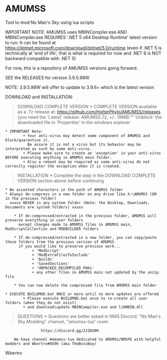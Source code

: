 # AMUMSS
Tool to mod No Man's Sky using lua scripts

IMPORTANT NOTE:
  AMUMSS uses MBINCompiler.exe AND MBINCompiler.exe REQUIRES '.NET 5 x64 Desktop Runtime' latest version to run:
  It can be found at https://dotnet.microsoft.com/download/dotnet/5.0/runtime
  (even if .NET 5 is technically at 'end of life', that is what is required for now and .NET 6 is NOT backward compatible with .NET 5) 

For now, this is a repository of AMUMSS versions going forward.

SEE the RELEASES for version 3.9.5.98W

NOTE: 3.9.5.98W will offer to update to 3.9.6+ which is the latest version

DOWNLOAD and INSTALLATION:

> DOWNLOAD COMPLETE VERSION
    * COMPLETE VERSION available as a .7z release at:
        https://github.com/HolterPhylo/AMUMSS/releases (you need the 'Latest' release: AMUMSS.7z, +/- 19MB)
    * 'Unblock' the downloaded file in 'Properties' in the windows explorer
    
	* IMPORTANT Note:
			+ Your anti-virus may detect some component of AMUMSS and block/quarantine it.
			  Be assure it is not a virus but its behavior may be interpreted as such by some anti-virus.
			+ Please make sure to create an 'exception' in your anti-virus BEFORE executing anything in AMUMSS main folder.
			+ Also a reboot may be required as some anti-virus do not correctly register the exception when it is created.

> INSTALLATION
	* Complete the step in the DOWNLOAD COMPLETE VERSION section above before continuing
	
    * No accented characters in the path of AMUMSS folder
    * Always de-compress in a new folder on any drive like X:\AMUMSS (OR in the previous folder)
      xxxxx NEVER in any system folder (Note: the Desktop, Downloads, Documents are system folders) xxxxx

        * If de-compressed/extracted in the previous folder, AMUMSS will preserve everything in user folders
          except changes made to AMUMSS files in AMUMSS main, ModScriptCollection and MODBUILDER folders

        * If de-compressed/extracted in a new folder, you can copy/paste these folders from the previous version of AMUMSS
          if you would like to preserve previous work...
                + 'ModScript'
                + 'ModExtraFilesToInclude'
                + 'Builds'
                + 'SavedSections'
                + 'UNPACKED_DECOMPILED_PAKs'
                + any other files in AMUMSS main not updated by the unzip file

        * You can now delete the compressed file from AMUMSS main folder

	* EXECUTE BUILDMOD.bat ONCE or more until no more updates are offered
			+ Please execute BUILDMOD.bat once to re-create all user folders (when they do not exist)
			+ and download\update MBINCompiler.exe and libMBIN.dll


> QUESTIONS
        * Questions are better asked in NMS Discord: "No Man's Sky Modding" channel, "amumss-lua" room:

                    https://discord.gg/22ZAU9H

        We have channel #amumss-lua dedicated to AMUMSS/NMSPE with helpful modders and Wbertro#8596 (aka TheBossBoy)

Wbertro
